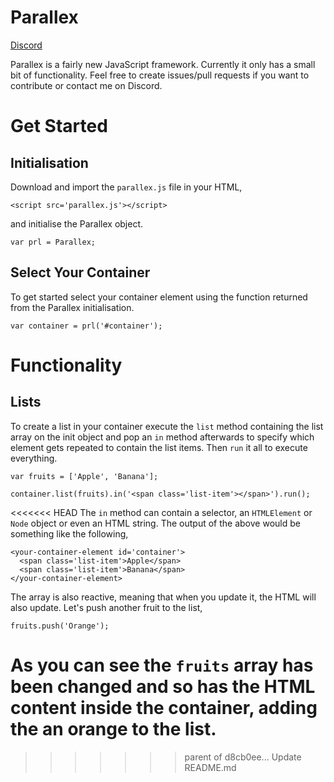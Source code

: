 # Parallex

[Discord](https://discord.gg/gqgnAcJ)

Parallex is a fairly new JavaScript framework. Currently it only has a small bit of functionality. Feel free to create issues/pull requests if you want to contribute or contact me on Discord.

# Get Started

## Initialisation

Download and import the `parallex.js` file in your HTML,

    <script src='parallex.js'></script>
    
and initialise the Parallex object.

    var prl = Parallex;
      
## Select Your Container

To get started select your container element using the function returned from the Parallex initialisation.

    var container = prl('#container');
    
# Functionality

## Lists

To create a list in your container execute the `list` method containing the list array on the init object and pop an `in` method afterwards to specify which element gets repeated to contain the list items. Then `run` it all to execute everything.

    var fruits = ['Apple', 'Banana'];
    
    container.list(fruits).in('<span class='list-item'></span>').run();
    
<<<<<<< HEAD
The `in` method can contain a selector, an `HTMLElement` or `Node` object or even an HTML string. The output of the above would be something like the following,

    <your-container-element id='container'>
      <span class='list-item'>Apple</span>
      <span class='list-item'>Banana</span>
    </your-container-element>
    
The array is also reactive, meaning that when you update it, the HTML will also update. Let's push another fruit to the list,

    fruits.push('Orange');

As you can see the `fruits` array has been changed and so has the HTML content inside the container, adding the an orange to the list.
=======
>>>>>>> parent of d8cb0ee... Update README.md
    
